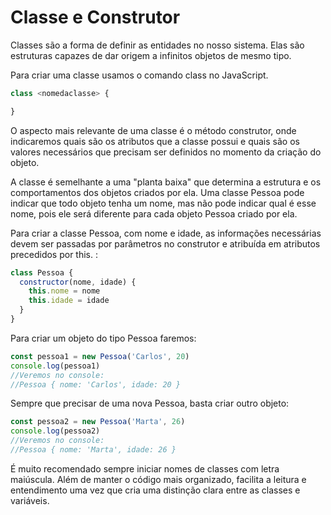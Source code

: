 # Classe e Construtor

Classes são a forma de definir as entidades no nosso sistema. Elas são estruturas capazes de dar origem a infinitos objetos de mesmo tipo.

Para criar uma classe usamos o comando class no JavaScript.

```js
class <nomedaclasse> {

}
```

O aspecto mais relevante de uma classe é o método construtor, onde indicaremos quais são os atributos que a classe possui e quais são os valores necessários que precisam ser definidos no momento da criação do objeto.

A classe é semelhante a uma "planta baixa" que determina a estrutura e os comportamentos dos objetos criados por ela. Uma classe Pessoa pode indicar que todo objeto tenha um nome, mas não pode indicar qual é esse nome, pois ele será diferente para cada objeto Pessoa criado por ela.

Para criar a classe Pessoa, com nome e idade, as informações necessárias devem ser passadas por parâmetros no construtor e atribuída em atributos precedidos por this. :

```js
class Pessoa {
  constructor(nome, idade) {
    this.nome = nome
    this.idade = idade
  }
}
```

Para criar um objeto do tipo Pessoa faremos:

```js
const pessoa1 = new Pessoa('Carlos', 20)
console.log(pessoa1)
//Veremos no console:
//Pessoa { nome: 'Carlos', idade: 20 }
```

Sempre que precisar de uma nova Pessoa, basta criar outro objeto:

```js
const pessoa2 = new Pessoa('Marta', 26)
console.log(pessoa2)
//Veremos no console:
//Pessoa { nome: 'Marta', idade: 26 }
```

É muito recomendado sempre iniciar nomes de classes com letra maiúscula. Além de manter o código mais organizado, facilita a leitura e entendimento uma vez que cria uma distinção clara entre as classes e variáveis.
